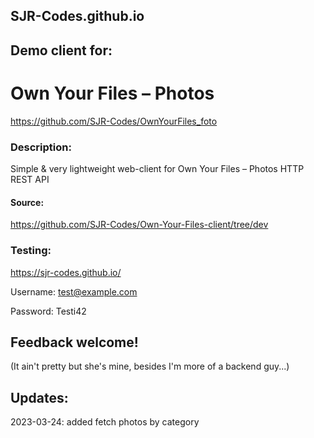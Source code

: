 ## SJR-Codes.github.io
## Demo client for:
# Own Your Files – Photos
https://github.com/SJR-Codes/OwnYourFiles_foto

### Description:

Simple & very lightweight web-client for Own Your Files – Photos HTTP REST API

#### Source:

https://github.com/SJR-Codes/Own-Your-Files-client/tree/dev

### Testing:

https://sjr-codes.github.io/

Username: test@example.com

Password: Testi42

## Feedback welcome!

(It ain't pretty but she's mine, besides I'm more of a backend guy...)


## Updates:
2023-03-24: added fetch photos by category